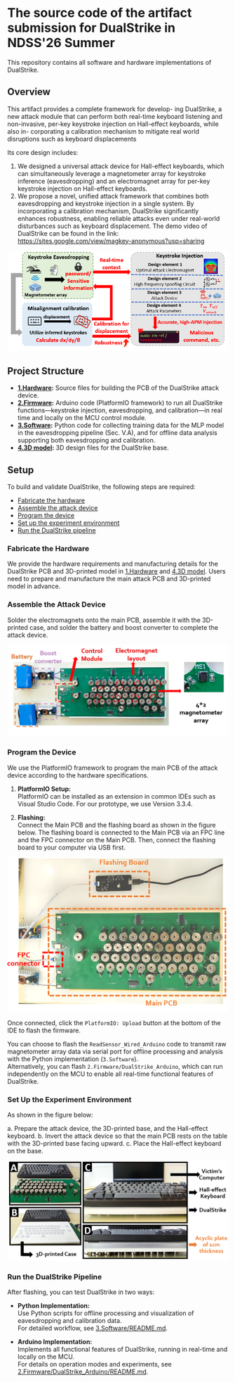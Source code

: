 # The source code of the artifact submission for DualStrike in NDSS'26 Summer

This repository contains all software and hardware implementations of DualStrike.

## Overview

This artifact provides a complete framework for develop-
ing DualStrike, a new attack module that can perform
both real-time keyboard listening and non-invasive, per-key
keystroke injection on Hall-effect keyboards, while also in-
corporating a calibration mechanism to mitigate real world
disruptions such as keyboard displacements

Its core design includes: 
1. We designed a universal attack device for Hall-effect keyboards, which can simultaneously leverage a magnetometer array for keystroke inference (eavesdropping) and an electromagnet array for per-key keystroke injection on Hall-effect keyboards.
2. We propose a novel, unified attack framework that combines both eavesdropping and keystroke injection in a single system. By incorporating a calibration mechanism, DualStrike significantly enhances robustness, enabling reliable attacks even under real-world disturbances such as keyboard displacement.
The demo video of DualStrike can be found in the link: https://sites.google.com/view/magkey-anonymous?usp=sharing

![DualStrike Main PCB](Imgs/DualStrike_pipeline.png)

## Project Structure

- **[1.Hardware](1.Hardawre/README.md):** Source files for building the PCB of the DualStrike attack device.
- **[2.Firmware](2.Firmware/README.md):** Arduino code (PlatformIO framework) to run all DualStrike functions—keystroke injection, eavesdropping, and calibration—in real time and locally on the MCU control module.
- **[3.Software](3.Software/README.md):** Python code for collecting training data for the MLP model in the eavesdropping pipeline (Sec. V.A), and for offline data analysis supporting both eavesdropping and calibration.
- **[4.3D model](4.3D_model/README.md):** 3D design files for the DualStrike base.


## Setup

To build and validate DualStrike, the following steps are required:

- [Fabricate the hardware](#fabricate-the-hardware)
- [Assemble the attack device](#assemble-the-attack-device)
- [Program the device](#program-the-device)
- [Set up the experiment environment](#set-up-the-experiment-environment)
- [Run the DualStrike pipeline](#run-the-dualstrike-pipeline)


### Fabricate the Hardware

We provide the hardware requirements and manufacturing details for the DualStrike PCB and 3D-printed model in [1.Hardware](1.Hardawre/README.md) and [4.3D model](4.3D_model/README.md). Users need to prepare and manufacture the main attack PCB and 3D-printed model in advance.


### Assemble the Attack Device

Solder the electromagnets onto the main PCB, assemble it with the 3D-printed case, and solder the battery and boost converter to complete the attack device.

![Complete Attack Device](Imgs/complete_attack_device.png)

### Program the Device

We use the PlatformIO framework to program the main PCB of the attack device according to the hardware specifications.

1. **PlatformIO Setup:**  
   PlatformIO can be installed as an extension in common IDEs such as Visual Studio Code. For our prototype, we use Version 3.3.4.

2. **Flashing:**  
   Connect the Main PCB and the flashing board as shown in the figure below. The flashing board is connected to the Main PCB via an FPC line and the FPC connector on the Main PCB. Then, connect the flashing board to your computer via USB first.

![Flashing Connection](Imgs/Flashing.png)

Once connected, click the `PlatformIO: Upload` button at the bottom of the IDE to flash the firmware.

You can choose to flash the `ReadSensor_Wired_Arduino` code to transmit raw magnetometer array data via serial port for offline processing and analysis with the Python implementation (`3.Software`).  
Alternatively, you can flash `2.Firmware/DualStrike_Arduino`, which can run independently on the MCU to enable all real-time functional features of DualStrike.

### Set Up the Experiment Environment

As shown in the figure below:

a. Prepare the attack device, the 3D-printed base, and the Hall-effect keyboard.
b. Invert the attack device so that the main PCB rests on the table with the 3D-printed base facing upward.
c. Place the Hall-effect keyboard on the base.

![Experiment Setup](Imgs/setup.png)

### Run the DualStrike Pipeline

After flashing, you can test DualStrike in two ways:

- **Python Implementation:**  
  Use Python scripts for offline processing and visualization of eavesdropping and calibration data.  
  For detailed workflow, see [3.Software/README.md](3.Software/README.md).

- **Arduino Implementation:**  
  Implements all functional features of DualStrike, running in real-time and locally on the MCU.  
  For details on operation modes and experiments, see [2.Firmware/DualStrike_Arduino/README.md](2.Firmware/DualStrike_Arduino/README.md).
